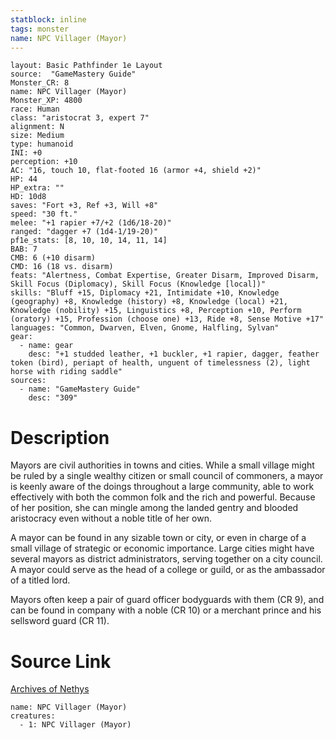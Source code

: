 ```yaml
---
statblock: inline
tags: monster
name: NPC Villager (Mayor)
---
```

```statblock
layout: Basic Pathfinder 1e Layout
source:  "GameMastery Guide"
Monster_CR: 8
name: NPC Villager (Mayor)
Monster_XP: 4800
race: Human
class: "aristocrat 3, expert 7"
alignment: N
size: Medium
type: humanoid
INI: +0
perception: +10
AC: "16, touch 10, flat-footed 16 (armor +4, shield +2)"
HP: 44
HP_extra: ""
HD: 10d8
saves: "Fort +3, Ref +3, Will +8"
speed: "30 ft."
melee: "+1 rapier +7/+2 (1d6/18-20)"
ranged: "dagger +7 (1d4-1/19-20)"
pf1e_stats: [8, 10, 10, 14, 11, 14]
BAB: 7
CMB: 6 (+10 disarm)
CMD: 16 (18 vs. disarm)
feats: "Alertness, Combat Expertise, Greater Disarm, Improved Disarm, Skill Focus (Diplomacy), Skill Focus (Knowledge [local])"
skills: "Bluff +15, Diplomacy +21, Intimidate +10, Knowledge (geography) +8, Knowledge (history) +8, Knowledge (local) +21, Knowledge (nobility) +15, Linguistics +8, Perception +10, Perform (oratory) +15, Profession (choose one) +13, Ride +8, Sense Motive +17"
languages: "Common, Dwarven, Elven, Gnome, Halfling, Sylvan"
gear:
  - name: gear
    desc: "+1 studded leather, +1 buckler, +1 rapier, dagger, feather token (bird), periapt of health, unguent of timelessness (2), light horse with riding saddle"
sources:
  - name: "GameMastery Guide"
    desc: "309"
```
# Description
Mayors are civil authorities in towns and cities. While a small village might be ruled by a single wealthy citizen or small council of commoners, a mayor is keenly aware of the doings throughout a large community, able to work effectively with both the common folk and the rich and powerful. Because of her position, she can mingle among the landed gentry and blooded aristocracy even without a noble title of her own.

A mayor can be found in any sizable town or city, or even in charge of a small village of strategic or economic importance. Large cities might have several mayors as district administrators, serving together on a city council. A mayor could serve as the head of a college or guild, or as the ambassador of a titled lord.

Mayors often keep a pair of guard officer bodyguards with them (CR 9), and can be found in company with a noble (CR 10) or a merchant prince and his sellsword guard (CR 11).
# Source Link
[Archives of Nethys](https://aonprd.com/NPCDisplay.aspx?ItemName=Villager%20(Mayor))
```encounter-table
name: NPC Villager (Mayor)
creatures:
  - 1: NPC Villager (Mayor)
```
